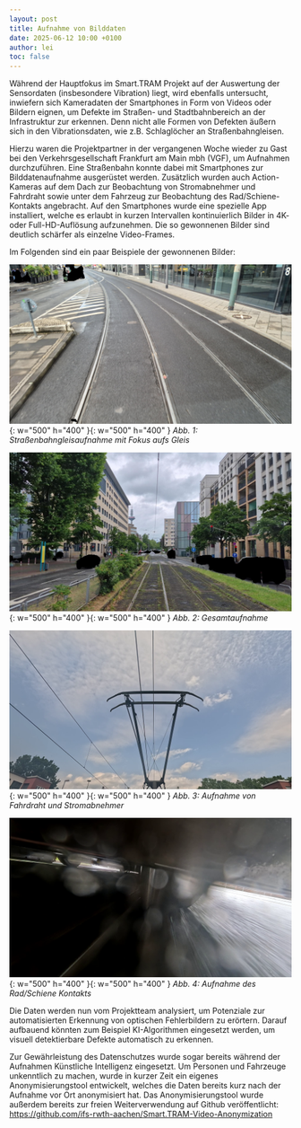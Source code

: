 ```yaml
---
layout: post
title: Aufnahme von Bilddaten
date: 2025-06-12 10:00 +0100
author: lei
toc: false
---
```


Während der Hauptfokus im Smart.TRAM Projekt auf der Auswertung der Sensordaten (insbesondere Vibration) liegt, wird ebenfalls untersucht, inwiefern sich Kameradaten der Smartphones in Form von Videos oder Bildern eignen, um Defekte im Straßen- und Stadtbahnbereich an der Infrastruktur zur erkennen. Denn nicht alle Formen von Defekten äußern sich in den Vibrationsdaten, wie z.B. Schlaglöcher an Straßenbahngleisen.

Hierzu waren die Projektpartner in der vergangenen Woche wieder zu Gast bei den Verkehrsgesellschaft Frankfurt am Main mbh (VGF), um Aufnahmen durchzuführen. 
Eine Straßenbahn konnte dabei mit Smartphones zur Bilddatenaufnahme ausgerüstet werden. Zusätzlich wurden auch Action-Kameras auf dem Dach zur Beobachtung von Stromabnehmer und Fahrdraht sowie unter dem Fahrzeug zur Beobachtung des Rad/Schiene-Kontakts angebracht.
Auf den Smartphones wurde eine spezielle App installiert, welche es erlaubt in kurzen Intervallen kontinuierlich Bilder in 4K- oder Full-HD-Auflösung aufzunehmen. Die so gewonnenen Bilder sind deutlich schärfer als einzelne Video-Frames.

Im Folgenden sind ein paar Beispiele der gewonnenen Bilder:

![schienen1](/assets/img/schienen_1.jpg){: w="500" h="400" }{: w="500" h="400" }
_Abb. 1: Straßenbahngleisaufnahme mit Fokus aufs Gleis_

![schienen2](/assets/img/schienen_2.jpg){: w="500" h="400" }{: w="500" h="400" }
_Abb. 2: Gesamtaufnahme_

![pantograph](/assets/img/pantograph.png){: w="500" h="400" }{: w="500" h="400" }
_Abb. 3: Aufnahme von Fahrdraht und Stromabnehmer_

![rad_schiene](/assets/img/rad_schiene.png){: w="500" h="400" }{: w="500" h="400" }
_Abb. 4: Aufnahme des Rad/Schiene Kontakts_

Die Daten werden nun vom Projektteam analysiert, um Potenziale zur automatisierten Erkennung von optischen Fehlerbildern zu erörtern. Darauf aufbauend könnten zum Beispiel KI-Algorithmen eingesetzt werden, um visuell detektierbare Defekte automatisch zu erkennen.

Zur Gewährleistung des Datenschutzes wurde sogar bereits während der Aufnahmen Künstliche Intelligenz eingesetzt. Um Personen und Fahrzeuge unkenntlich zu machen, wurde in kurzer Zeit ein eigenes Anonymisierungstool entwickelt, welches die Daten bereits kurz nach der Aufnahme vor Ort anonymisiert hat. Das Anonymisierungstool wurde außerdem bereits zur freien Weiterverwendung auf Github veröffentlicht: https://github.com/ifs-rwth-aachen/Smart.TRAM-Video-Anonymization
